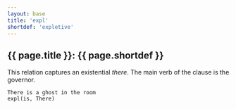 ```yaml
---
layout: base
title: 'expl'
shortdef: 'expletive'
---
```


## {{ page.title }}: {{ page.shortdef }}

This relation captures an existential *there*. The main verb of the
clause is the governor.

~~~ sdparse
There is a ghost in the room
expl(is, There)
~~~
